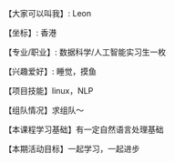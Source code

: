 【大家可以叫我】: Leon

【坐标】: 香港

【专业/职业】: 数据科学/人工智能实习生一枚

【兴趣爱好】: 睡觉，摸鱼

【项目技能】linux，NLP

【组队情况】求组队～

【本课程学习基础】有一定自然语言处理基础

【本期活动目标】一起学习，一起进步
